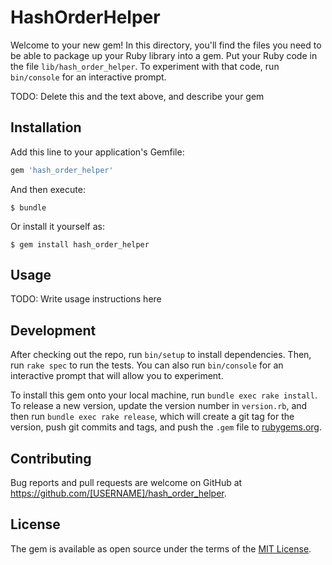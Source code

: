 # HashOrderHelper

Welcome to your new gem! In this directory, you'll find the files you need to be able to package up your Ruby library into a gem. Put your Ruby code in the file `lib/hash_order_helper`. To experiment with that code, run `bin/console` for an interactive prompt.

TODO: Delete this and the text above, and describe your gem

## Installation

Add this line to your application's Gemfile:

```ruby
gem 'hash_order_helper'
```

And then execute:

    $ bundle

Or install it yourself as:

    $ gem install hash_order_helper

## Usage

TODO: Write usage instructions here

## Development

After checking out the repo, run `bin/setup` to install dependencies. Then, run `rake spec` to run the tests. You can also run `bin/console` for an interactive prompt that will allow you to experiment.

To install this gem onto your local machine, run `bundle exec rake install`. To release a new version, update the version number in `version.rb`, and then run `bundle exec rake release`, which will create a git tag for the version, push git commits and tags, and push the `.gem` file to [rubygems.org](https://rubygems.org).

## Contributing

Bug reports and pull requests are welcome on GitHub at https://github.com/[USERNAME]/hash_order_helper.


## License

The gem is available as open source under the terms of the [MIT License](http://opensource.org/licenses/MIT).

